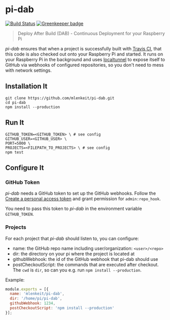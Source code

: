 # pi-dab

[![Build Status](https://travis-ci.org/mlenkeit/pi-dab.svg?branch=master)](https://travis-ci.org/mlenkeit/pi-dab) [![Greenkeeper badge](https://badges.greenkeeper.io/mlenkeit/pi-dab.svg)](https://greenkeeper.io/)

> Deploy After Build (DAB) - Continuous Deployment for your Raspberry Pi

*pi-dab* ensures that when a project is successfully built with [Travis CI](https://travis-ci.org/), that this code is also checked out onto your Raspberry Pi and started. It runs on your Raspberry Pi in the background and uses [localtunnel](https://github.com/localtunnel/localtunnel) to expose itself to GitHub via webhooks of configured repositories, so you don't need to mess with network settings.

## Installation It

```shell
git clone https://github.com/mlenkeit/pi-dab.git
cd pi-dab
npm install --production
```

## Run It

```shell
GITHUB_TOKEN=<GITHUB_TOKEN> \ # see config
GITHUB_USER=<GITHUB_USER> \
PORT=5000 \
PROJECTS=<FILEPATH_TO_PROJECTS> \ # see config
npm test
```

## Configure It

### GitHub Token

*pi-dab* needs a GitHub token to set up the GitHub webhooks. Follow the [Create a personal access token](https://help.github.com/articles/creating-a-personal-access-token-for-the-command-line/) and grant permission for `admin:repo_hook`.

You need to pass this token to *pi-dab* in the environment variable `GITHUB_TOKEN`.

### Projects

For each project that *pi-dab* should listen to, you can configure:
- name: the GitHub repo name including user/organization: `<user>/<repo>`
- dir: the directory on your pi where the project is located at
- githubWebhook: the id of the GitHub webhook that pi-dab should use
- postCheckoutScript: the commands that are executed after checkout. The `cwd` is `dir`, so can you e.g. run `npm install --production`.

Example:

```js
module.exports = [{
  name: 'mlenkeit/pi-dab',
  dir: '/home/pi/pi-dab',
  githubWebhook: 1234,
  postCheckoutScript: 'npm install --production'
}];
```